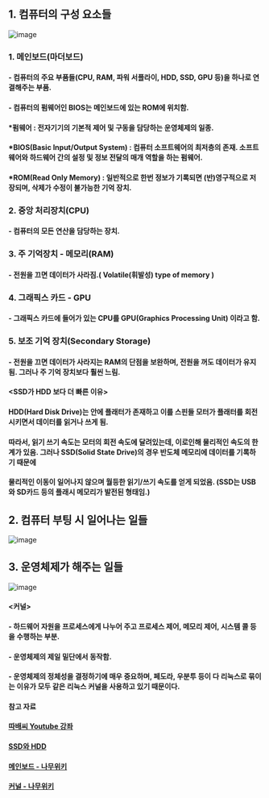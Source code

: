 ## 1. 컴퓨터의 구성 요소들

![image](https://user-images.githubusercontent.com/52204522/121796437-e918ca80-cc53-11eb-9b99-756ae9123216.png)

### 1. 메인보드(마더보드)
#### - 컴퓨터의 주요 부품들(CPU, RAM, 파워 서플라이, HDD, SSD, GPU 등)을 하나로 연결해주는 부품. 
#### - 컴퓨터의 펌웨어인 BIOS는 메인보드에 있는 ROM에 위치함.
#### *펌웨어 : 전자기기의 기본적 제어 및 구동을 담당하는 운영체제의 일종.
#### *BIOS(Basic Input/Output System) : 컴퓨터 소프트웨어의 최저층의 존재. 소프트웨어와 하드웨어 간의 설정 및 정보 전달의 매개 역할을 하는 펌웨어.
#### *ROM(Read Only Memory) : 일반적으로 한번 정보가 기록되면 (반)영구적으로 저장되며, 삭제가 수정이 불가능한 기억 장치.

### 2. 중앙 처리장치(CPU)
#### - 컴퓨터의 모든 연산을 담당하는 장치.

### 3. 주 기억장치 - 메모리(RAM)
#### - 전원을 끄면 데이터가 사라짐.( Volatile(휘발성) type of memory )

### 4. 그래픽스 카드 - GPU
#### - 그래픽스 카드에 들어가 있는 CPU를 GPU(Graphics Processing Unit) 이라고 함.

###  5. 보조 기억 장치(Secondary Storage)
#### - 전원을 끄면 데이터가 사라지는 RAM의 단점을 보완하며, 전원을 꺼도 데이터가 유지됨. 그러나 주 기억 장치보다 훨씬 느림.
#### <SSD가 HDD 보다 더 빠른 이유>
#### HDD(Hard Disk Drive)는 안에 플래터가 존재하고 이를 스핀들 모터가 플래터를 회전 시키면서 데이터를 읽거나 쓰게 됨. 
#### 따라서, 읽기 쓰기 속도는 모터의 회전 속도에 달려있는데, 이로인해 물리적인 속도의 한계가 있음. 그러나 SSD(Solid State Drive)의 경우 반도체 메모리에 데이터를 기록하기 때문에
#### 물리적인 이동이 일어나지 않으며 월등한 읽기/쓰기 속도를 얻게 되었음. (SSD는 USB와 SD카드 등의 플래시 메모리가 발전된 형태임.)

## 2. 컴퓨터 부팅 시 일어나는 일들

![image](https://user-images.githubusercontent.com/52204522/121811846-9fa29c80-cca0-11eb-8865-922fcd3874a4.png)

## 3. 운영체제가 해주는 일들

![image](https://user-images.githubusercontent.com/52204522/121841110-a7058c80-cd18-11eb-83dd-f926b42b0ffc.png)

#### <커널>
#### - 하드웨어 자원을 프로세스에게 나누어 주고 프로세스 제어, 메모리 제어, 시스템 콜 등을 수행하는 부분.
#### - 운영체제의 제일 밑단에서 동작함.
#### - 운영체제의 정체성을 결정하기에 매우 중요하며, 페도라, 우분투 등이 다 리눅스로 묶이는 이유가 모두 같은 리눅스 커널을 사용하고 있기 때문이다.

#### 참고 자료
#### [따배씨 Youtube 강좌](https://www.youtube.com/playlist?list=PLNfg4W25Tapyl6ahul_8VS_8Tx3_egcTI)
#### [SSD와 HDD](https://blog.naver.com/PostView.naver?isHttpsRedirect=true&blogId=myca11&logNo=80181537103)
#### [메인보드 - 나무위키](https://namu.wiki/w/%EB%A9%94%EC%9D%B8%EB%B3%B4%EB%93%9C)
#### [커널 - 나무위키](https://namu.wiki/w/%EC%BB%A4%EB%84%90(%EC%9A%B4%EC%98%81%20%EC%B2%B4%EC%A0%9C))
